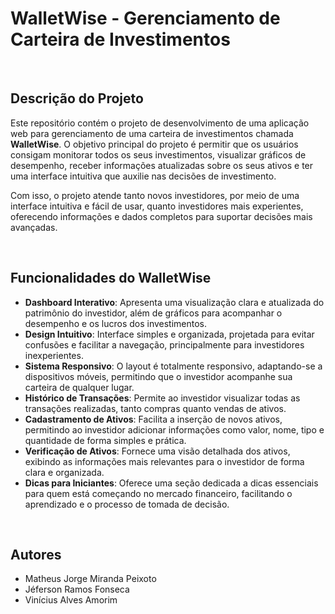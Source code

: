 # WalletWise - Gerenciamento de Carteira de Investimentos

<br>

## Descrição do Projeto
Este repositório contém o projeto de desenvolvimento de uma aplicação web para gerenciamento de uma carteira de investimentos chamada **WalletWise**. O objetivo principal do projeto é permitir que os usuários consigam monitorar todos os seus investimentos, visualizar gráficos de desempenho, receber informações atualizadas sobre os seus ativos e ter uma interface intuitiva que auxilie nas decisões de investimento.

Com isso, o projeto atende tanto novos investidores, por meio de uma interface intuitiva e fácil de usar, quanto investidores mais experientes, oferecendo informações e dados completos para suportar decisões mais avançadas.

<br>

## Funcionalidades do WalletWise

- **Dashboard Interativo**: Apresenta uma visualização clara e atualizada do patrimônio do investidor, além de gráficos para acompanhar o desempenho e os lucros dos investimentos.
- **Design Intuitivo**: Interface simples e organizada, projetada para evitar confusões e facilitar a navegação, principalmente para investidores inexperientes.
- **Sistema Responsivo**: O layout é totalmente responsivo, adaptando-se a dispositivos móveis, permitindo que o investidor acompanhe sua carteira de qualquer lugar.
- **Histórico de Transações**: Permite ao investidor visualizar todas as transações realizadas, tanto compras quanto vendas de ativos.
- **Cadastramento de Ativos**: Facilita a inserção de novos ativos, permitindo ao investidor adicionar informações como valor, nome, tipo e quantidade de forma simples e prática.
- **Verificação de Ativos**: Fornece uma visão detalhada dos ativos, exibindo as informações mais relevantes para o investidor de forma clara e organizada.
- **Dicas para Iniciantes**: Oferece uma seção dedicada a dicas essenciais para quem está começando no mercado financeiro, facilitando o aprendizado e o processo de tomada de decisão.

<br>

## Autores

- Matheus Jorge Miranda Peixoto
- Jéferson Ramos Fonseca
- Vinícius Alves Amorim
